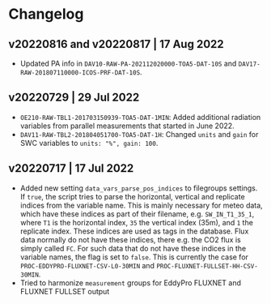 # Changelog


## v20220816 and v20220817 | 17 Aug 2022
- Updated PA info in `DAV10-RAW-PA-202112020000-TOA5-DAT-10S` and
`DAV17-RAW-201807110000-ICOS-PRF-DAT-10S`.


## v20220729 | 29 Jul 2022
- `OE210-RAW-TBL1-201703150939-TOA5-DAT-1MIN`: Added additional radiation variables
from parallel measurements that started in June 2022.
- `DAV11-RAW-TBL2-201804051700-TOA5-DAT-1H`: Changed `units` and `gain` for SWC variables
to `units: "%", gain: 100`.


## v20220717 | 17 Jul 2022
- Added new setting `data_vars_parse_pos_indices` to filegroups settings. If `true`, the
script tries to parse the horizontal, vertical and replicate indices from the variable
name. This is mainly necessary for meteo data, which have these indices as part of their
filename, e.g. `SW_IN_T1_35_1`, where `T1` is the horizontal index, `35` the vertical
index (35m), and `1` the replicate index. These indices are used as tags in the database.
Flux data normally do not have these indices, there e.g. the CO2 flux is simply called `FC`.
For such data that do not have these indices in the variable names, the flag is set to `false`.
This is currently the case for `PROC-EDDYPRO-FLUXNET-CSV-L0-30MIN` and `PROC-FLUXNET-FULLSET-HH-CSV-30MIN`.
- Tried to harmonize `measurement` groups for EddyPro FLUXNET and FLUXNET FULLSET output
